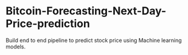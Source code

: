 # Bitcoin-Forecasting-Next-Day-Price-prediction
Build end to end pipeline to predict stock price using Machine learning models.
